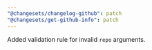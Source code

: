 ```yaml
---
"@changesets/changelog-github": patch
"@changesets/get-github-info": patch
---
```


Added validation rule for invalid `repo` arguments.
